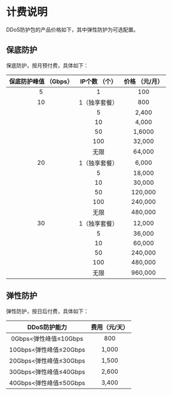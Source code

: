 # 计费说明
DDoS防护包的产品价格如下，其中弹性防护为可选配置。


## 保底防护
保底防护，按月预付费，具体如下：

| **保底防护峰值**   **（Gbps）** | **IP**个数  **（个）** | **价格**   **（元/月）** |
| :-----------------------------: | :--------------------: | :----------------------: |
|                5                |           1            |           100            |
|               10                |     1（独享套餐）      |           800            |
|                                 |           5            |          2,400           |
|                                 |           10           |          4,000           |
|                                 |           50           |          1,6000          |
|                                 |          100           |          32,000          |
|                                 |          无限          |          64,000          |
|               20                |     1（独享套餐）      |          6,000           |
|                                 |           5            |          18,000          |
|                                 |           10           |          30,000          |
|                                 |           50           |         120,000          |
|                                 |          100           |         240,000          |
|                                 |          无限          |         480,000          |
|               30                |     1（独享套餐）      |          12,000          |
|                                 |           5            |          36,000          |
|                                 |           10           |          60,000          |
|                                 |           50           |         240,000          |
|                                 |          100           |         480,000          |
|                                 |          无限          |         960,000          |

## 弹性防护
弹性防护，按日后付费，具体如下：

 DDoS防护能力 |费用（元/天）
:--: |:--: 
0Gbps<弹性峰值≤10Gbps|800
10Gbps<弹性峰值≤20Gbps|1,000
20Gbps<弹性峰值≤30Gbps|1,500
30Gbps<弹性峰值≤40Gbps|2,600
40Gbps<弹性峰值≤50Gbps|3,400

